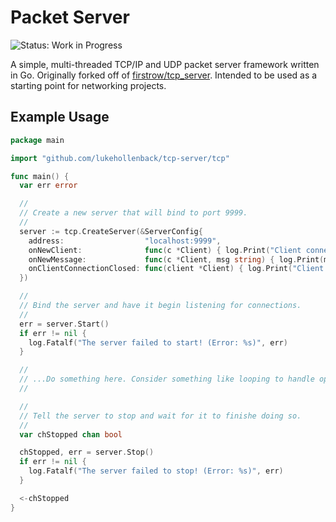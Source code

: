# Packet Server

![Status: Work in Progress](https://img.shields.io/badge/Status-Work&#32;in&#32;Progress-blue.svg)

A simple, multi-threaded TCP/IP and UDP packet server framework written in Go. Originally forked
off of [firstrow/tcp_server](https://github.com/firstrow/tcp_server). Intended to be used as a
starting point for networking projects.

## Example Usage

``` go
package main

import "github.com/lukehollenback/tcp-server/tcp"

func main() {
  var err error

  //
  // Create a new server that will bind to port 9999.
  //
  server := tcp.CreateServer(&ServerConfig{
    address:                  "localhost:9999",
    onNewClient:              func(c *Client) { log.Print("Client connected.") },
    onNewMessage:             func(c *Client, msg string) { log.Print(msg) },
    onClientConnectionClosed: func(client *Client) { log.Print("Client disconnected.") },
  })

  //
  // Bind the server and have it begin listening for connections.
  //
  err = server.Start()
  if err != nil {
    log.Fatalf("The server failed to start! (Error: %s)", err)
  }

  //
  // ...Do something here. Consider something like looping to handle operating system interupts...
  //

  //
  // Tell the server to stop and wait for it to finishe doing so.
  //
  var chStopped chan bool

  chStopped, err = server.Stop()
  if err != nil {
    log.Fatalf("The server failed to stop! (Error: %s)", err)
  }

  <-chStopped
}
```
